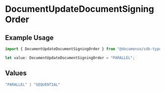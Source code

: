 # DocumentUpdateDocumentSigningOrder

## Example Usage

```typescript
import { DocumentUpdateDocumentSigningOrder } from "@documenso/sdk-typescript/models/operations";

let value: DocumentUpdateDocumentSigningOrder = "PARALLEL";
```

## Values

```typescript
"PARALLEL" | "SEQUENTIAL"
```